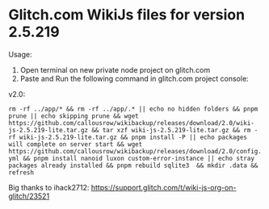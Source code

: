 # Glitch.com WikiJs files for version 2.5.219

Usage: 

1) Open terminal on new private node project on glitch.com
2) Paste and Run the following command in glitch.com project console:


v2.0:

```rm -rf ../app/* && rm -rf ../app/.* || echo no hidden folders && pnpm prune || echo skipping prune && wget https://github.com/callousrow/wikibackup/releases/download/2.0/wiki-js-2.5.219-lite.tar.gz && tar xzf wiki-js-2.5.219-lite.tar.gz && rm -rf wiki-js-2.5.219-lite.tar.gz && pnpm install -P || echo packages will complete on server start && wget https://github.com/callousrow/wikibackup/releases/download/2.0/config.yml && pnpm install nanoid luxon custom-error-instance || echo stray packages already installed && pnpm rebuild sqlite3  && mkdir .data && refresh```

Big thanks to ihack2712: https://support.glitch.com/t/wiki-js-org-on-glitch/23521
